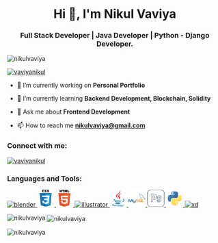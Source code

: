 <h1 align="center">Hi 👋, I'm Nikul Vaviya</h1>
<h3 align="center">Full Stack Developer | Java Developer | Python - Django Developer.</h3>

<p align="left"> <img src="https://komarev.com/ghpvc/?username=nikulvaviya&label=Profile%20views&color=0e75b6&style=flat" alt="nikulvaviya" /> </p>

<p align="left"> <a href="https://twitter.com/vaviyanikul" target="blank"><img src="https://img.shields.io/twitter/follow/vaviyanikul?logo=twitter&style=for-the-badge" alt="vaviyanikul" /></a> </p>

- 🔭 I’m currently working on **Personal Portfolio**

- 🌱 I’m currently learning **Backend Development, Blockchain, Solidity**

- 💬 Ask me about **Frontend Development**

- 📫 How to reach me **nikulvaviya@gmail.com**

<h3 align="left">Connect with me:</h3>
<p align="left">
<a href="https://twitter.com/vaviyanikul" target="blank"><img alt="vaviyanikul" height="30" width="400" src="https://raw.githubusercontent.com/rahuldkjain/github-profile-readme-generator/master/src/images/icons/Social/twitter.svg" /></a>
</p>

<h3 align="left">Languages and Tools:</h3>
<p align="left"> <a href="https://www.blender.org/" target="_blank" rel="noreferrer"> <img src="https://download.blender.org/branding/community/blender_community_badge_white.svg" alt="blender" width="40" height="40"/> </a> <a href="https://www.w3schools.com/css/" target="_blank" rel="noreferrer"> <img src="https://raw.githubusercontent.com/devicons/devicon/master/icons/css3/css3-original-wordmark.svg" alt="css3" width="40" height="40"/> </a> <a href="https://www.w3.org/html/" target="_blank" rel="noreferrer"> <img src="https://raw.githubusercontent.com/devicons/devicon/master/icons/html5/html5-original-wordmark.svg" alt="html5" width="40" height="40"/> </a> <a href="https://www.adobe.com/in/products/illustrator.html" target="_blank" rel="noreferrer"> <img src="https://www.vectorlogo.zone/logos/adobe_illustrator/adobe_illustrator-icon.svg" alt="illustrator" width="40" height="40"/> </a> <a href="https://www.java.com" target="_blank" rel="noreferrer"> <img src="https://raw.githubusercontent.com/devicons/devicon/master/icons/java/java-original.svg" alt="java" width="40" height="40"/> </a> <a href="https://www.mysql.com/" target="_blank" rel="noreferrer"> <img src="https://raw.githubusercontent.com/devicons/devicon/master/icons/mysql/mysql-original-wordmark.svg" alt="mysql" width="40" height="40"/> </a> <a href="https://www.photoshop.com/en" target="_blank" rel="noreferrer"> <img src="https://raw.githubusercontent.com/devicons/devicon/master/icons/photoshop/photoshop-line.svg" alt="photoshop" width="40" height="40"/> </a> <a href="https://www.python.org" target="_blank" rel="noreferrer"> <img src="https://raw.githubusercontent.com/devicons/devicon/master/icons/python/python-original.svg" alt="python" width="40" height="40"/> </a> <a href="https://www.adobe.com/products/xd.html" target="_blank" rel="noreferrer"> <img src="https://cdn.worldvectorlogo.com/logos/adobe-xd.svg" alt="xd" width="40" height="40"/> </a> </p>

<p><img align="left" src="https://github-readme-stats.vercel.app/api/top-langs?username=nikulvaviya&show_icons=true&locale=en&layout=compact" alt="nikulvaviya" /></p>

<p>&nbsp;<img align="center" src="https://github-readme-stats.vercel.app/api?username=nikulvaviya&show_icons=true&locale=en" alt="nikulvaviya" /></p>

<p><img align="center" src="https://github-readme-streak-stats.herokuapp.com/?user=nikulvaviya&" alt="nikulvaviya" /></p>
